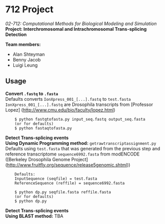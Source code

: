 712 Project
===========
_02-712: Computational Methods for Biological Modeling and Simulation_  
**Project: Interchromosomal and Intrachromosomal Trans-splicing Detection**

**Team members:**
+ Alan Shteyman
+ Benny Jacob
+ Luigi Leung

## Usage
**Convert `.fastq` to `.fasta`**  
Defaults converts `IonXpress_001_[...].fastq` to `test.fasta`  
`IonXpress_001_[...].fastq` are Drosophila transcripts from [Professor Lopez]
(http://www.cmu.edu/bio/faculty/lopez.html)  

        $ python fastqtofasta.py input_seq.fastq output_seq.fasta
        (or for defaults)
        $ python fastaqtofasta.py


**Detect Trans-splicing events**  
**Using Dynamic Programming method:** `getrawtranscriptassignment.py`  
Defaults using `test.fasta` that was generated from the previous step and  
reference transcriptome `sequence6992.fasta` from modENCODE  
([Berkeley Drosophila Genome Project]
(http://www.fruitfly.org/sequence/release5genomic.shtml))

        Defaults:
        InputSequence (seqfile) = test.fasta
        ReferenceSequence (reffile) = sequence6992.fasta

        $ python dp.py seqfile.fasta reffile.fasta
        (or for defaults)
        $ python dp.py

**Detect Trans-splicing events**  
**Using BLAST method:** TBA
